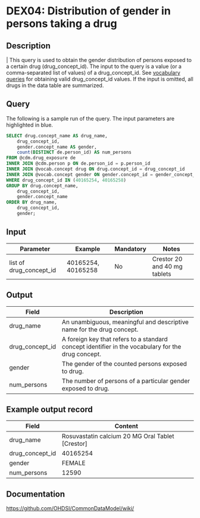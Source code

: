 <!---
Group:drug exposure
Name:DEX04 Distribution of gender in persons taking a drug
Author:Patrick Ryan
CDM Version: 5.3
-->

# DEX04: Distribution of gender in persons taking a drug

## Description
| This query is used to obtain the gender distribution of persons exposed to a certain drug (drug_concept_id). The input to the query is a value (or a comma-separated list of values) of a drug_concept_id. See  [vocabulary queries](http://vocabqueries.omop.org/drug-queries) for obtaining valid drug_concept_id values. If the input is omitted, all drugs in the data table are summarized.

## Query
The following is a sample run of the query. The input parameters are highlighted in  blue.

```sql
SELECT drug.concept_name AS drug_name,
	drug_concept_id,
	gender.concept_name AS gender,
	count(DISTINCT de.person_id) AS num_persons
FROM @cdm.drug_exposure de
INNER JOIN @cdm.person p ON de.person_id = p.person_id
INNER JOIN @vocab.concept drug ON drug.concept_id = drug_concept_id
INNER JOIN @vocab.concept gender ON gender.concept_id = gender_concept_id
WHERE drug_concept_id IN (40165254, 40165258)
GROUP BY drug.concept_name,
	drug_concept_id,
	gender.concept_name
ORDER BY drug_name,
	drug_concept_id,
	gender;
```

## Input

|  Parameter |  Example |  Mandatory |  Notes |
| --- | --- | --- | --- |
| list of drug_concept_id | 40165254, 40165258 | No | Crestor 20 and 40 mg tablets |

## Output

|  Field |  Description |
| --- | --- |
| drug_name | An unambiguous, meaningful and descriptive name for the drug concept. |
| drug_concept_id | A foreign key that refers to a standard concept identifier in the vocabulary for the drug concept. |
| gender | The gender of the counted persons exposed to drug. |
| num_persons | The number of persons of a particular gender exposed to drug. |

## Example output record

|  Field |  Content |
| --- | --- |
| drug_name | Rosuvastatin calcium 20 MG Oral Tablet [Crestor] |
| drug_concept_id | 40165254 |
| gender | FEMALE |
| num_persons | 12590 |

## Documentation
https://github.com/OHDSI/CommonDataModel/wiki/
